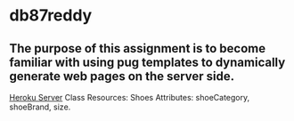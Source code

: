 # db87reddy
## The purpose of this assignment is to become familiar with using pug templates to dynamically generate web pages on the server side.
[Heroku Server](https://db87reddy.herokuapp.com/)
Class Resources: Shoes Attributes: shoeCategory, shoeBrand, size.
